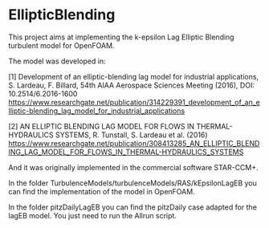 # EllipticBlending
This project aims at implementing the k-epsilon Lag Elliptic Blending turbulent model for OpenFOAM. 

The model was developed in:

[1] Development of an elliptic-blending lag model for industrial applications, S. Lardeau, F. Billard, 
      54th AIAA Aerospace Sciences Meeting (2016), DOI: 10.2514/6.2016-1600
      https://www.researchgate.net/publication/314229391_development_of_an_elliptic-blending_lag_model_for_industrial_applications
      
[2] AN ELLIPTIC BLENDING LAG MODEL FOR FLOWS IN THERMAL-HYDRAULICS SYSTEMS, R. Tunstall, S. Lardeau et al. (2016)
    https://www.researchgate.net/publication/308413285_AN_ELLIPTIC_BLENDING_LAG_MODEL_FOR_FLOWS_IN_THERMAL-HYDRAULICS_SYSTEMS

And it was originally implemented in the commercial software STAR-CCM+.

In the folder TurbulenceModels/turbulenceModels/RAS/kEpsilonLagEB you can find the implementation of the model in OpenFOAM.

In the folder pitzDailyLagEB you can find the pitzDaily case adapted for the lagEB model. You just need to run the Allrun script.

    
